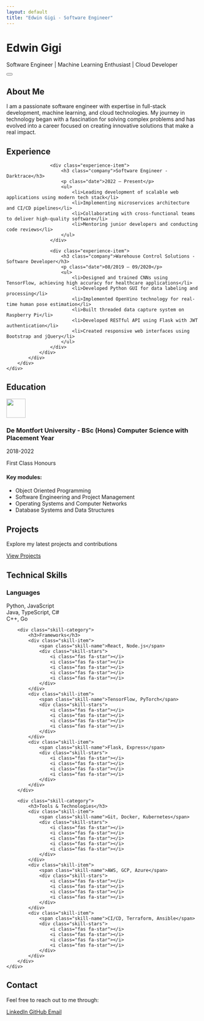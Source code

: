 ```yaml
---
layout: default
title: "Edwin Gigi - Software Engineer"
---
```


<div class="name-section" style="background-image: url('{{ "/assets/images/banner.jpg" | relative_url }}');">
    <div class="container">
        <div class="row justify-content-center">
            <div class="col-12 text-center">
                <h1 class="display-4 fw-bold gradient-text">Edwin Gigi</h1>
                <p class="lead text-muted">Software Engineer | Machine Learning Enthusiast | Cloud Developer</p>
                <button id="darkModeToggle" class="btn btn-link" aria-label="Toggle dark mode">
                    <i class="fas fa-moon"></i>
                </button>
            </div>
        </div>
    </div>
</div>

<div class="container">
    <div class="row">
        <div class="col-12">
            <div class="card mb-4">
                <div class="card-body">
                    <h2 class="card-title">About Me</h2>
                    <p class="card-text">
                        I am a passionate software engineer with expertise in full-stack development, machine learning, and cloud technologies. 
                        My journey in technology began with a fascination for solving complex problems and has evolved into a career 
                        focused on creating innovative solutions that make a real impact.
                    </p>
                </div>
            </div>
        </div>
    </div>
</div>

<div class="container">
    <div class="row">
        <div class="col-12">
            <div class="card mb-4">
                <div class="card-body">
                    <h2 class="card-title">Experience</h2>
                    
                    <div class="experience-item">
                        <h3 class="company">Software Engineer - Darktrace</h3>
                        <p class="date">2022 – Present</p>
                        <ul>
                            <li>Leading development of scalable web applications using modern tech stack</li>
                            <li>Implementing microservices architecture and CI/CD pipelines</li>
                            <li>Collaborating with cross-functional teams to deliver high-quality software</li>
                            <li>Mentoring junior developers and conducting code reviews</li>
                        </ul>
                    </div>

                    <div class="experience-item">
                        <h3 class="company">Warehouse Control Solutions - Software Developer</h3>
                        <p class="date">08/2019 – 09/2020</p>
                        <ul>
                            <li>Designed and trained CNNs using TensorFlow, achieving high accuracy for healthcare applications</li>
                            <li>Developed Python GUI for data labeling and processing</li>
                            <li>Implemented OpenVino technology for real-time human pose estimation</li>
                            <li>Built threaded data capture system on Raspberry Pi</li>
                            <li>Developed RESTful API using Flask with JWT authentication</li>
                            <li>Created responsive web interfaces using Bootstrap and jQuery</li>
                        </ul>
                    </div>
                </div>
            </div>
        </div>
    </div>
</div>

<section class="education-section card mb-5">
    <h2>Education</h2>
    <div class="education-item">
        <div class="d-flex align-items-center mb-3">
            <img src="{{ "/assets/images/De-Montfort-Uni.png" | relative_url }}" height="50px" class="me-3">
            <h3 class="mb-0">De Montfort University - BSc (Hons) Computer Science with Placement Year</h3>
        </div>
        <p class="date">2018-2022</p>
        <p class="achievement">First Class Honours</p>
        <h4>Key modules:</h4>
        <ul>
            <li>Object Oriented Programming</li>
            <li>Software Engineering and Project Management</li>
            <li>Operating Systems and Computer Networks</li>
            <li>Database Systems and Data Structures</li>
        </ul>
    </div>
</section>

<section class="projects-section mb-5">
    <h2>Projects</h2>
    <p class="lead mb-4">Explore my latest projects and contributions</p>
    <a href="{{ site.baseurl }}{% link projects.html %}" class="btn btn-primary">
        <i class="fas fa-code"></i> View Projects
    </a>
</section>

<section class="skills-section mb-5">
    <h2>Technical Skills</h2>
    <div class="skills-grid">
        <div class="skill-category">
            <h3>Languages</h3>
            <div class="skill-item">
                <span class="skill-name">Python, JavaScript</span>
                <div class="skill-stars">
                    <i class="fas fa-star"></i>
                    <i class="fas fa-star"></i>
                    <i class="fas fa-star"></i>
                    <i class="fas fa-star"></i>
                    <i class="fas fa-star"></i>
                </div>
            </div>
            <div class="skill-item">
                <span class="skill-name">Java, TypeScript, C#</span>
                <div class="skill-stars">
                    <i class="fas fa-star"></i>
                    <i class="fas fa-star"></i>
                    <i class="fas fa-star"></i>
                    <i class="fas fa-star"></i>
                </div>
            </div>
            <div class="skill-item">
                <span class="skill-name">C++, Go</span>
                <div class="skill-stars">
                    <i class="fas fa-star"></i>
                    <i class="fas fa-star"></i>
                    <i class="fas fa-star"></i>
                    <i class="fas fa-star-half-alt"></i>
                </div>
            </div>
        </div>

        <div class="skill-category">
            <h3>Frameworks</h3>
            <div class="skill-item">
                <span class="skill-name">React, Node.js</span>
                <div class="skill-stars">
                    <i class="fas fa-star"></i>
                    <i class="fas fa-star"></i>
                    <i class="fas fa-star"></i>
                    <i class="fas fa-star"></i>
                    <i class="fas fa-star"></i>
                </div>
            </div>
            <div class="skill-item">
                <span class="skill-name">TensorFlow, PyTorch</span>
                <div class="skill-stars">
                    <i class="fas fa-star"></i>
                    <i class="fas fa-star"></i>
                    <i class="fas fa-star"></i>
                    <i class="fas fa-star"></i>
                </div>
            </div>
            <div class="skill-item">
                <span class="skill-name">Flask, Express</span>
                <div class="skill-stars">
                    <i class="fas fa-star"></i>
                    <i class="fas fa-star"></i>
                    <i class="fas fa-star"></i>
                    <i class="fas fa-star"></i>
                </div>
            </div>
        </div>

        <div class="skill-category">
            <h3>Tools & Technologies</h3>
            <div class="skill-item">
                <span class="skill-name">Git, Docker, Kubernetes</span>
                <div class="skill-stars">
                    <i class="fas fa-star"></i>
                    <i class="fas fa-star"></i>
                    <i class="fas fa-star"></i>
                    <i class="fas fa-star"></i>
                    <i class="fas fa-star"></i>
                </div>
            </div>
            <div class="skill-item">
                <span class="skill-name">AWS, GCP, Azure</span>
                <div class="skill-stars">
                    <i class="fas fa-star"></i>
                    <i class="fas fa-star"></i>
                    <i class="fas fa-star"></i>
                    <i class="fas fa-star"></i>
                </div>
            </div>
            <div class="skill-item">
                <span class="skill-name">CI/CD, Terraform, Ansible</span>
                <div class="skill-stars">
                    <i class="fas fa-star"></i>
                    <i class="fas fa-star"></i>
                    <i class="fas fa-star"></i>
                    <i class="fas fa-star"></i>
                </div>
            </div>
        </div>
    </div>
</section>

<section class="contact-section card">
    <h2>Contact</h2>
    <p class="lead mb-4">Feel free to reach out to me through:</p>
    <div class="contact-links">
        <a href="https://linkedin.com/in/edwin-gigi" target="_blank" class="btn btn-outline-primary">
            <i class="fab fa-linkedin"></i> LinkedIn
        </a>
        <a href="https://github.com/edwingigi" target="_blank" class="btn btn-outline-primary">
            <i class="fab fa-github"></i> GitHub
        </a>
        <a href="mailto:edwingigi2012@gmail.com" class="btn btn-outline-primary">
            <i class="fas fa-envelope"></i> Email
        </a>
    </div>
</section>